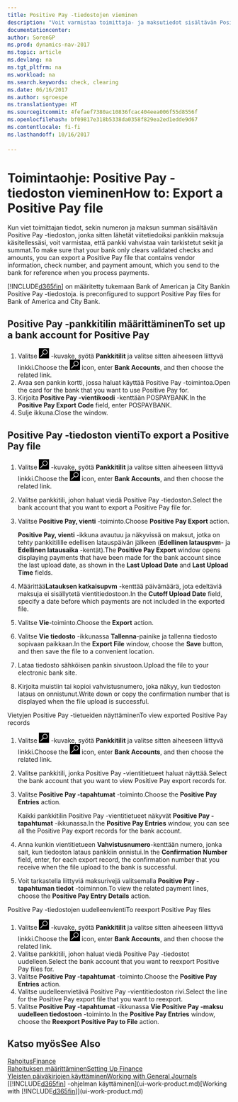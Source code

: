 ```yaml
---
title: Positive Pay -tiedostojen vieminen
description: "Voit varmistaa toimittaja- ja maksutiedot sisältävän Positive Pay -tiedoston viennin avulla, että pankki vahvistaa vain tarkistetut sekit ja summat."
documentationcenter: 
author: SorenGP
ms.prod: dynamics-nav-2017
ms.topic: article
ms.devlang: na
ms.tgt_pltfrm: na
ms.workload: na
ms.search.keywords: check, clearing
ms.date: 06/16/2017
ms.author: sgroespe
ms.translationtype: HT
ms.sourcegitcommit: 4fefaef7380ac10836fcac404eea006f55d8556f
ms.openlocfilehash: bf09817e318b5338da0358f829ea2ed1edde9d67
ms.contentlocale: fi-fi
ms.lasthandoff: 10/16/2017

---
```

# <a name="how-to-export-a-positive-pay-file"></a><span data-ttu-id="0c328-103">Toimintaohje: Positive Pay -tiedoston vieminen</span><span class="sxs-lookup"><span data-stu-id="0c328-103">How to: Export a Positive Pay file</span></span>
<span data-ttu-id="0c328-104">Kun viet toimittajan tiedot, sekin numeron ja maksun summan sisältävän Positive Pay -tiedoston, jonka sitten lähetät viitetiedoiksi pankkiin maksuja käsitellessäsi, voit varmistaa, että pankki vahvistaa vain tarkistetut sekit ja summat.</span><span class="sxs-lookup"><span data-stu-id="0c328-104">To make sure that your bank only clears validated checks and amounts, you can export a Positive Pay file that contains vendor information, check number, and payment amount, which you send to the bank for reference when you process payments.</span></span>

[!INCLUDE[d365fin](includes/d365fin_md.md)]<span data-ttu-id="0c328-105"> on määritetty tukemaan Bank of American ja City Bankin Positive Pay -tiedostoja.</span><span class="sxs-lookup"><span data-stu-id="0c328-105"> is preconfigured to support Positive Pay files for Bank of America and City Bank.</span></span>

## <a name="to-set-up-a-bank-account-for-positive-pay"></a><span data-ttu-id="0c328-106">Positive Pay -pankkitilin määrittäminen</span><span class="sxs-lookup"><span data-stu-id="0c328-106">To set up a bank account for Positive Pay</span></span>
1. <span data-ttu-id="0c328-107">Valitse ![Etsi sivu tai raportti](media/ui-search/search_small.png "Etsi sivu tai raportti -kuvake") -kuvake, syötä **Pankkitilit** ja valitse sitten aiheeseen liittyvä linkki.</span><span class="sxs-lookup"><span data-stu-id="0c328-107">Choose the ![Search for Page or Report](media/ui-search/search_small.png "Search for Page or Report icon") icon, enter **Bank Accounts**, and then choose the related link.</span></span>
2. <span data-ttu-id="0c328-108">Avaa sen pankin kortti, jossa haluat käyttää Positive Pay -toimintoa.</span><span class="sxs-lookup"><span data-stu-id="0c328-108">Open the card for the bank that you want to use Positive Pay for.</span></span>
3. <span data-ttu-id="0c328-109">Kirjoita **Positive Pay -vientikoodi** -kenttään POSPAYBANK.</span><span class="sxs-lookup"><span data-stu-id="0c328-109">In the **Positive Pay Export Code** field, enter POSPAYBANK.</span></span>
4. <span data-ttu-id="0c328-110">Sulje ikkuna.</span><span class="sxs-lookup"><span data-stu-id="0c328-110">Close the window.</span></span>

## <a name="to-export-a-positive-pay-file"></a><span data-ttu-id="0c328-111">Positive Pay -tiedoston vienti</span><span class="sxs-lookup"><span data-stu-id="0c328-111">To export a Positive Pay file</span></span>
1. <span data-ttu-id="0c328-112">Valitse ![Etsi sivu tai raportti](media/ui-search/search_small.png "Etsi sivu tai raportti -kuvake") -kuvake, syötä **Pankkitilit** ja valitse sitten aiheeseen liittyvä linkki.</span><span class="sxs-lookup"><span data-stu-id="0c328-112">Choose the ![Search for Page or Report](media/ui-search/search_small.png "Search for Page or Report icon") icon, enter **Bank Accounts**, and then choose the related link.</span></span>
2. <span data-ttu-id="0c328-113">Valitse pankkitili, johon haluat viedä Positive Pay -tiedoston.</span><span class="sxs-lookup"><span data-stu-id="0c328-113">Select the bank account that you want to export a Positive Pay file for.</span></span>
3. <span data-ttu-id="0c328-114">Valitse **Positive Pay, vienti** -toiminto.</span><span class="sxs-lookup"><span data-stu-id="0c328-114">Choose **Positive Pay Export** action.</span></span>

    <span data-ttu-id="0c328-115">**Positive Pay, vienti** -ikkuna avautuu ja näkyvissä on maksut, jotka on tehty pankkitilille edellisen latauspäivän jälkeen (**Edellinen latauspvm**- ja **Edellinen latausaika** -kentät).</span><span class="sxs-lookup"><span data-stu-id="0c328-115">The **Positive Pay Export** window opens displaying payments that have been made for the bank account since the last upload date, as shown in the **Last Upload Date** and **Last Upload Time** fields.</span></span>
4. <span data-ttu-id="0c328-116">Määrittää**Latauksen katkaisupvm** -kenttää päivämäärä, jota edeltäviä maksuja ei sisällytetä vientitiedostoon.</span><span class="sxs-lookup"><span data-stu-id="0c328-116">In the **Cutoff Upload Date** field, specify a date before which payments are not included in the exported file.</span></span>
5. <span data-ttu-id="0c328-117">Valitse **Vie**-toiminto.</span><span class="sxs-lookup"><span data-stu-id="0c328-117">Choose the **Export** action.</span></span>
6. <span data-ttu-id="0c328-118">Valitse **Vie tiedosto** -ikkunassa **Tallenna**-painike ja tallenna tiedosto sopivaan paikkaan.</span><span class="sxs-lookup"><span data-stu-id="0c328-118">In the **Export File** window, choose the **Save** button, and then save the file to a convenient location.</span></span>
7. <span data-ttu-id="0c328-119">Lataa tiedosto sähköisen pankin sivustoon.</span><span class="sxs-lookup"><span data-stu-id="0c328-119">Upload the file to your electronic bank site.</span></span>
8. <span data-ttu-id="0c328-120">Kirjoita muistiin tai kopioi vahvistusnumero, joka näkyy, kun tiedoston lataus on onnistunut.</span><span class="sxs-lookup"><span data-stu-id="0c328-120">Write down or copy the confirmation number that is displayed when the file upload is successful.</span></span>

<span data-ttu-id="0c328-121">Vietyjen Positive Pay -tietueiden näyttäminen</span><span class="sxs-lookup"><span data-stu-id="0c328-121">To view exported Positive Pay records</span></span>

1. <span data-ttu-id="0c328-122">Valitse ![Etsi sivu tai raportti](media/ui-search/search_small.png "Etsi sivu tai raportti -kuvake") -kuvake, syötä **Pankkitilit** ja valitse sitten aiheeseen liittyvä linkki.</span><span class="sxs-lookup"><span data-stu-id="0c328-122">Choose the ![Search for Page or Report](media/ui-search/search_small.png "Search for Page or Report icon") icon, enter **Bank Accounts**, and then choose the related link.</span></span>
2. <span data-ttu-id="0c328-123">Valitse pankkitili, jonka Positive Pay -vientitietueet haluat näyttää.</span><span class="sxs-lookup"><span data-stu-id="0c328-123">Select the bank account that you want to view Positive Pay export records for.</span></span>
3. <span data-ttu-id="0c328-124">Valitse **Positive Pay -tapahtumat** -toiminto.</span><span class="sxs-lookup"><span data-stu-id="0c328-124">Choose the **Positive Pay Entries** action.</span></span>

    <span data-ttu-id="0c328-125">Kaikki pankkitilin Positive Pay -vientitietueet näkyvät **Positive Pay -tapahtumat** -ikkunassa.</span><span class="sxs-lookup"><span data-stu-id="0c328-125">In the **Positive Pay Entries** window, you can see all the Positive Pay export records for the bank account.</span></span>
4. <span data-ttu-id="0c328-126">Anna kunkin vientitietueen **Vahvistusnumero**-kenttään numero, jonka sait, kun tiedoston lataus pankkiin onnistui.</span><span class="sxs-lookup"><span data-stu-id="0c328-126">In the **Confirmation Number** field, enter, for each export record, the confirmation number that you receive when the file upload to the bank is successful.</span></span>
5. <span data-ttu-id="0c328-127">Voit tarkastella liittyviä maksurivejä valitsemalla **Positive Pay -tapahtuman tiedot** -toiminnon.</span><span class="sxs-lookup"><span data-stu-id="0c328-127">To view the related payment lines, choose the **Positive Pay Entry Details** action.</span></span>

<span data-ttu-id="0c328-128">Positive Pay -tiedostojen uudelleenvienti</span><span class="sxs-lookup"><span data-stu-id="0c328-128">To reexport Positive Pay files</span></span>

1. <span data-ttu-id="0c328-129">Valitse ![Etsi sivu tai raportti](media/ui-search/search_small.png "Etsi sivu tai raportti -kuvake") -kuvake, syötä **Pankkitilit** ja valitse sitten aiheeseen liittyvä linkki.</span><span class="sxs-lookup"><span data-stu-id="0c328-129">Choose the ![Search for Page or Report](media/ui-search/search_small.png "Search for Page or Report icon") icon, enter **Bank Accounts**, and then choose the related link.</span></span>
2. <span data-ttu-id="0c328-130">Valitse pankkitili, johon haluat viedä Positive Pay -tiedostot uudelleen.</span><span class="sxs-lookup"><span data-stu-id="0c328-130">Select the bank account that you want to reexport Positive Pay files for.</span></span>
3. <span data-ttu-id="0c328-131">Valitse **Positive Pay -tapahtumat** -toiminto.</span><span class="sxs-lookup"><span data-stu-id="0c328-131">Choose the **Positive Pay Entries** action.</span></span>
4. <span data-ttu-id="0c328-132">Valitse uudelleenvietävä Positive Pay -vientitiedoston rivi.</span><span class="sxs-lookup"><span data-stu-id="0c328-132">Select the line for the Positive Pay export file that you want to reexport.</span></span>
5. <span data-ttu-id="0c328-133">Valitse **Positive Pay -tapahtumat** -ikkunassa **Vie Positive Pay -maksu uudelleen tiedostoon** -toiminto.</span><span class="sxs-lookup"><span data-stu-id="0c328-133">In the **Positive Pay Entries** window, choose the **Reexport Positive Pay to File** action.</span></span>

## <a name="see-also"></a><span data-ttu-id="0c328-134">Katso myös</span><span class="sxs-lookup"><span data-stu-id="0c328-134">See Also</span></span>
[<span data-ttu-id="0c328-135">Rahoitus</span><span class="sxs-lookup"><span data-stu-id="0c328-135">Finance</span></span>](finance.md)  
[<span data-ttu-id="0c328-136">Rahoituksen määrittäminen</span><span class="sxs-lookup"><span data-stu-id="0c328-136">Setting Up Finance</span></span>](finance-setup-finance.md)  
[<span data-ttu-id="0c328-137">Yleisten päiväkirjojen käyttäminen</span><span class="sxs-lookup"><span data-stu-id="0c328-137">Working with General Journals</span></span>](ui-work-general-journals.md)  
<span data-ttu-id="0c328-138">[[!INCLUDE[d365fin](includes/d365fin_md.md)] -ohjelman käyttäminen](ui-work-product.md)</span><span class="sxs-lookup"><span data-stu-id="0c328-138">[Working with [!INCLUDE[d365fin](includes/d365fin_md.md)]](ui-work-product.md)</span></span>

